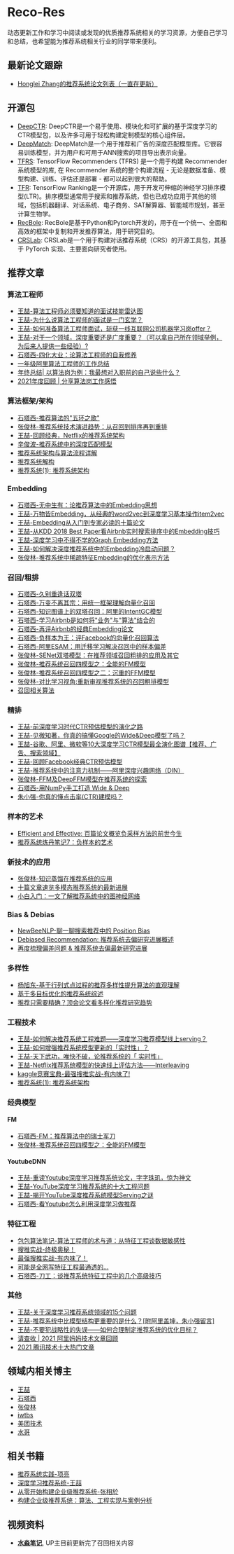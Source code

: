 # Reco-Res

动态更新工作和学习中阅读或发现的优质推荐系统相关的学习资源，方便自己学习和总结，也希望能为推荐系统相关行业的同学带来便利。

## 最新论文跟踪

- [Honglei Zhang的推荐系统论文列表（一直在更新）](https://github.com/hongleizhang/RSPapers)


## 开源包

- [DeepCTR](https://github.com/shenweichen/DeepCTR): DeepCTR是一个易于使用、模块化和可扩展的基于深度学习的CTR模型包，以及许多可用于轻松构建定制模型的核心组件层。
- [DeepMatch](https://github.com/shenweichen/DeepMatch): DeepMatch是一个用于推荐和广告的深度匹配模型库。它很容易训练模型，并为用户和可用于ANN搜索的项目导出表示向量。
- [TFRS](https://tensorflow.google.cn/recommenders): TensorFlow Recommenders (TFRS) 是一个用于构建 Recommender 系统模型的库, 在 Recommender 系统的整个构建流程 - 无论是数据准备、模型构建、训练、评估还是部署 - 都可以起到很大的帮助。
- [TFR](https://tensorflow.google.cn/ranking): TensorFlow Ranking是一个开源库，用于开发可伸缩的神经学习排序模型(LTR)。排序模型通常用于搜索和推荐系统，但也已成功应用于其他的领域，包括机器翻译、对话系统、电子商务、SAT解算器、智能城市规划，甚至计算生物学。
- [RecBole](https://github.com/RUCAIBox/RecBole): RecBole是基于Python和Pytorch开发的，用于在一个统一、全面和高效的框架中复制和开发推荐算法，用于研究目的。
- [CRSLab](https://github.com/RUCAIBox/CRSLab): CRSLab是一个用于构建对话推荐系统（CRS）的开源工具包，其基于 PyTorch 实现、主要面向研究者使用。



## 推荐文章

### 算法工程师

- [王喆-算法工程师必须要知道的面试技能雷达图](https://zhuanlan.zhihu.com/p/54089811)
- [王喆-为什么说算法工程师的面试是一门玄学？](https://zhuanlan.zhihu.com/p/54497063)
- [王喆-如何准备算法工程师面试，斩获一线互联网公司机器学习岗offer？](https://zhuanlan.zhihu.com/p/76827460)
- [王喆-对于一个领域，深度重要还是广度重要？（可以拿自己所在领域举例，为后来人提供一些经验）?](https://www.zhihu.com/question/434344849/answer/1649753818)
- [石塔西-四化大业：论算法工程师的自我修养](https://zhuanlan.zhihu.com/p/341376500)
- [一年级阿里算法工程师的工作总结](https://mp.weixin.qq.com/s/_Y31UPAOr3NObqOEYh1A-A)
- [年终总结| 以算法岗为例：我最想对入职前的自己说些什么？](https://mp.weixin.qq.com/s/kyzDIc_W8V0xyqXgR7MTKQ)
- [2021年度回顾 | 分享算法岗工作感悟](https://mp.weixin.qq.com/s/gP08uFnd1A5Ad0JnUYhdbg)

  

### 算法框架/架构

- [石塔西-推荐算法的"五环之歌"](https://zhuanlan.zhihu.com/p/336643635)
- [张俊林-推荐系统技术演进趋势：从召回到排序再到重排](https://zhuanlan.zhihu.com/p/100019681)
- [王喆-回顾经典，Netflix的推荐系统架构](https://zhuanlan.zhihu.com/p/114590897)
- [辛俊波-推荐系统中的深度匹配模型](https://zhuanlan.zhihu.com/p/101136699?utm_source=wechat_session&utm_medium=social&utm_oi=753565305866829824&utm_campaign=shareopn)
- [推荐系统架构与算法流程详解](https://mp.weixin.qq.com/s/xfzUJupEG2C2_6Wl1qxaDA)
- [推荐系统解构](https://mp.weixin.qq.com/s/SlbznJpp6F0u5NCY8kVWeA)
- [推荐系统(1): 推荐系统架构](https://zhuanlan.zhihu.com/p/435872330?utm_source=wechat_session&utm_medium=social&utm_oi=753565305866829824&utm_campaign=shareopn)



### Embedding

- [石塔西-无中生有：论推荐算法中的Embedding思想](https://zhuanlan.zhihu.com/p/320196402)
- [王喆-万物皆Embedding，从经典的word2vec到深度学习基本操作item2vec](https://zhuanlan.zhihu.com/p/53194407)
- [王喆-Embedding从入门到专家必读的十篇论文](https://zhuanlan.zhihu.com/p/58805184)
- [王喆-从KDD 2018 Best Paper看Airbnb实时搜索排序中的Embedding技巧](https://zhuanlan.zhihu.com/p/55149901)
- [王喆-深度学习中不得不学的Graph Embedding方法](https://zhuanlan.zhihu.com/p/64200072)
- [王喆-如何解决深度推荐系统中的Embedding冷启动问题？](https://zhuanlan.zhihu.com/p/351390011)
- [张俊林-推荐系统中稀疏特征Embedding的优化表示方法](https://zhuanlan.zhihu.com/p/141517705)



### 召回/粗排

- [石塔西-久别重逢话双塔](https://zhuanlan.zhihu.com/p/428396126)
- [石塔西-万变不离其宗：用统一框架理解向量化召回](https://zhuanlan.zhihu.com/p/345378441)
- [石塔西-知识图谱上的双塔召回：阿里的IntentGC模型](https://zhuanlan.zhihu.com/p/312065828)
- [石塔西-学习Airbnb是如何将"业务"与"算法"结合的](https://zhuanlan.zhihu.com/p/50081120)
- [石塔西-再评Airbnb的经典Embedding论文](https://zhuanlan.zhihu.com/p/162163054)
- [石塔西-负样本为王：评Facebook的向量化召回算法](https://zhuanlan.zhihu.com/p/165064102)
- [石塔西-阿里ESAM：用迁移学习解决召回中的样本偏差](https://zhuanlan.zhihu.com/p/335626180)
- [张俊林-SENet双塔模型：在推荐领域召回粗排的应用及其它]()
- [张俊林-推荐系统召回四模型之：全能的FM模型](https://zhuanlan.zhihu.com/p/58160982)
- [张俊林-推荐系统召回四模型之二：沉重的FFM模型](https://zhuanlan.zhihu.com/p/59528983)
- [张俊林-对比学习视角:重新审视推荐系统的召回粗排模型](https://zhuanlan.zhihu.com/p/424198603)
- [召回相关算法](https://zhuanlan.zhihu.com/p/268433818)



### 精排

- [王喆-前深度学习时代CTR预估模型的演化之路](https://zhuanlan.zhihu.com/p/61154299)
- [王喆-见微知著，你真的搞懂Google的Wide&Deep模型了吗？](https://zhuanlan.zhihu.com/p/142958834)
- [王喆-谷歌、阿里、微软等10大深度学习CTR模型最全演化图谱【推荐、广告、搜索领域】](https://zhuanlan.zhihu.com/p/63186101)
- [王喆-回顾Facebook经典CTR预估模型](https://zhuanlan.zhihu.com/p/57987311)
- [王喆-推荐系统中的注意力机制——阿里深度兴趣网络（DIN）](https://zhuanlan.zhihu.com/p/51623339)
- [张俊林-FFM及DeepFFM模型在推荐系统的探索](https://zhuanlan.zhihu.com/p/67795161)
- [石塔西-用NumPy手工打造 Wide & Deep](https://zhuanlan.zhihu.com/p/53110408)
- [朱小强-你真的懂点击率(CTR)建模吗？](https://zhuanlan.zhihu.com/p/372048174?utm_source=wechat_session&utm_medium=social&utm_oi=753565305866829824&utm_campaign=shareopn)



### 样本的艺术

- [Efficient and Effective: 百篇论文概览负采样方法的前世今生](https://mp.weixin.qq.com/s/jkEjxQfh-082vSgj42aWSQ)
- [推荐系统炼丹笔记7：负样本的艺术](https://mp.weixin.qq.com/s/MnjeuieYjrtRP_zPT2oM9A)



### 新技术的应用

- [张俊林-知识蒸馏在推荐系统的应用](https://zhuanlan.zhihu.com/p/143155437)
- [十篇文章速览多模态推荐系统的最新进展](https://mp.weixin.qq.com/s/LTbU7fIOEY_DVk0AsVCKqQ)
- [小白入门：一文了解推荐系统中的图神经网络](https://mp.weixin.qq.com/s/hOTlDHLgv-RSFo_gmo5Icg)



### Bias & Debias

- [NewBeeNLP-聊一聊搜索推荐中的 Position Bias](https://mp.weixin.qq.com/s/RuUsCXqqc_Q3yXcVW95bjQ)
- [Debiased Recommendation: 推荐系统去偏研究进展概述](https://mp.weixin.qq.com/s/cJ8p4ocJTLSo0ko1kKcLSA)
- [再度梳理偏差问题 & 推荐系统去偏最新研究进展](https://mp.weixin.qq.com/s/obYppgRxOwxLg19uyScWsg)



### 多样性

- [杨旭东-基于行列式点过程的推荐多样性提升算法的直观理解](https://zhuanlan.zhihu.com/p/94464178?utm_source=wechat_session&utm_medium=social&utm_oi=753565305866829824&utm_campaign=shareopn)
- [基于多目标优化的推荐系统综述](https://mp.weixin.qq.com/s/wCekWWiUApVfdNwZyzDw3g)
- [推荐只需要精确？顶会论文看多样化推荐研究趋势](https://mp.weixin.qq.com/s/jnN_KD1LllFQRTQaBVOuDQ)



### 工程技术

- [王喆-如何解决推荐系统工程难题——深度学习推荐模型线上serving？](https://zhuanlan.zhihu.com/p/77664408)
- [王喆-如何增强推荐系统模型更新的「实时性」？](https://zhuanlan.zhihu.com/p/75597761)
- [王喆-天下武功，唯快不破，论推荐系统的「 实时性」](https://zhuanlan.zhihu.com/p/74813776)
- [王喆-Netflix推荐系统模型的快速线上评估方法——Interleaving](https://zhuanlan.zhihu.com/p/68509372)
- [kaggle竞赛宝典-最强搜推实战-有内味了!](https://mp.weixin.qq.com/s/iNLqXtR62JbaWTbncOwAQQ)
- [推荐系统(1): 推荐系统架构](https://zhuanlan.zhihu.com/p/435872330?utm_source=wechat_session&utm_medium=social&utm_oi=753565305866829824&utm_campaign=shareopn)



### 经典模型

#### FM

- [石塔西-FM：推荐算法中的瑞士军刀](https://zhuanlan.zhihu.com/p/343174108)
- [张俊林-推荐系统召回四模型之：全能的FM模型](https://zhuanlan.zhihu.com/p/58160982)



#### YoutubeDNN

- [王喆-重读Youtube深度学习推荐系统论文，字字珠玑，惊为神文](https://zhuanlan.zhihu.com/p/52169807)
- [王喆-YouTube深度学习推荐系统的十大工程问题](https://zhuanlan.zhihu.com/p/52504407)
- [王喆-揭开YouTube深度推荐系统模型Serving之谜](https://zhuanlan.zhihu.com/p/61827629)
- [石塔西-看Youtube怎么利用深度学习做推荐](https://zhuanlan.zhihu.com/p/46247835)



### 特征工程

- [包包算法笔记-算法工程师的术与道：从特征工程谈数据敏感性](https://mp.weixin.qq.com/s/3aJzbfyNmkgy4MglLdS4Ow)
- [搜推实战-终极奥秘！](https://mp.weixin.qq.com/s/6j_M3LhjnD-o-xO7IJlOsA)
- [最强搜推实战-有内味了！](https://mp.weixin.qq.com/s/iNLqXtR62JbaWTbncOwAQQ)
- [可能是全网写特征工程最通透的...](https://mp.weixin.qq.com/s/fVwyn67SbE31P9pQQKFnwQ)
- [石塔西-刀工：谈推荐系统特征工程中的几个高级技巧](https://mp.weixin.qq.com/s/0hBx5iGhftJ7g_6wGSb0KA)

  

### 其他

- [王喆-关于深度学习推荐系统领域的15个问题](https://zhuanlan.zhihu.com/p/123103206)
- [王喆-推荐系统中比模型结构更重要的是什么？[附阿里盖坤，朱小强留言]](https://zhuanlan.zhihu.com/p/73601088)
- [王喆-不要犯战略性的失误——如何合理制定推荐系统的优化目标？](https://zhuanlan.zhihu.com/p/72549613)
- [请查收 | 2021 阿里妈妈技术文章回顾](https://mp.weixin.qq.com/s/Ao84oXttGj-sRQqc2VIYIA)
- [2021 腾讯技术十大热门文章](https://mp.weixin.qq.com/s/F1MlLKfEhAqo_6LMyFfFBw)



## 领域内相关博主

- [王喆](https://www.zhihu.com/people/wang-zhe-58)
- [石塔西](https://www.zhihu.com/people/si-ta-xi)
- [张俊林](https://www.zhihu.com/people/zhang-jun-lin-76)
- [iwtbs](https://www.zhihu.com/people/wang-zi-kai-91)
- [美团技术](https://tech.meituan.com/)
- [水哥](https://zhuanlan.zhihu.com/p/407871839?utm_source=wechat_session&utm_medium=social&utm_oi=753565305866829824&utm_campaign=shareopn)


## 相关书籍

- [推荐系统实践-项亮](https://item.jd.com/13206464.html)
- [深度学习推荐系统-王喆](https://item.jd.com/12630209.html)
- [从零开始构建企业级推荐系统-张相於](https://item.jd.com/12692113.html)
- [构建企业级推荐系统：算法、工程实现与案例分析](https://item.jd.com/13371346.html)



## 视频资料

- [**水淼笔记**](https://space.bilibili.com/691843067), UP主目前更新完了召回相关内容